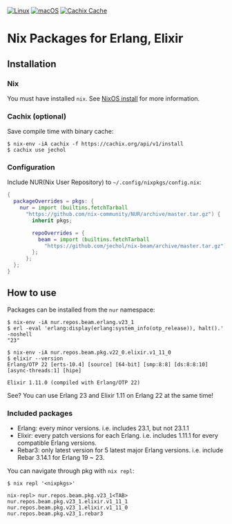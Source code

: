 [![Linux](https://github.com/jechol/nur-pkg/workflows/Linux/badge.svg)](https://github.com/jechol/nur-pkg/actions?query=workflow%3A%22Linux%22)
[![macOS](https://github.com/jechol/nur-pkg/workflows/macOS/badge.svg)](https://github.com/jechol/nur-pkg/actions?query=workflow%3A%22macOS%22)
[![Cachix Cache](https://img.shields.io/badge/cachix-jechol-blue.svg)](https://jechol.cachix.org)

# Nix Packages for Erlang, Elixir

## Installation

### Nix

You must have installed `nix`. See [NixOS install](https://nixos.org/manual/nix/stable/#chap-installation) for more information.

### Cachix (optional)

Save compile time with binary cache:

```console
$ nix-env -iA cachix -f https://cachix.org/api/v1/install
$ cachix use jechol
```

### Configuration

Include NUR(Nix User Repository) to `~/.config/nixpkgs/config.nix`:

```nix
{
  packageOverrides = pkgs: {
    nur = import (builtins.fetchTarball
      "https://github.com/nix-community/NUR/archive/master.tar.gz") {
        inherit pkgs;

        repoOverrides = {
          beam = import (builtins.fetchTarball
            "https://github.com/jechol/nix-beam/archive/master.tar.gz") { };
        };
      };
  };
}
```

## How to use

Packages can be installed from the `nur` namespace:

```console
$ nix-env -iA nur.repos.beam.erlang.v23_1
$ erl -eval 'erlang:display(erlang:system_info(otp_release)), halt().'  -noshell
"23"

$ nix-env -iA nur.repos.beam.pkg.v22_0.elixir.v1_11_0
$ elixir --version
Erlang/OTP 22 [erts-10.4] [source] [64-bit] [smp:8:8] [ds:8:8:10] [async-threads:1] [hipe]

Elixir 1.11.0 (compiled with Erlang/OTP 22)
```

See? You can use Erlang 23 and Elixir 1.11 on Erlang 22 at the same time!

### Included packages

* Erlang: every minor versions. i.e. includes 23.1, but not 23.1.1
* Elixir: every patch versions for each Erlang. i.e. includes 1.11.1 for every compatible Erlang versions.
* Rebar3: only latest version for 5 latest major Erlang versions. i.e. include Rebar 3.14.1 for Erlang 19 ~ 23.

You can navigate through pkg with `nix repl`:

```
$ nix repl '<nixpkgs>'

nix-repl> nur.repos.beam.pkg.v23_1<TAB>
nur.repos.beam.pkg.v23_1.elixir.v1_11_1
nur.repos.beam.pkg.v23_1.elixir.v1_11_0
nur.repos.beam.pkg.v23_1.rebar3
```

